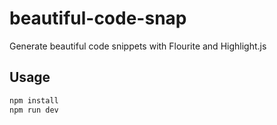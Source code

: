 # beautiful-code-snap

Generate beautiful code snippets with Flourite and Highlight.js

## Usage

```bash
npm install
npm run dev
```
